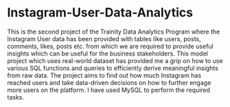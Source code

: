 # Instagram-User-Data-Analytics
This is the second project of the Trainity Data Analytics Program where the Instagram User data has been provided with tables like users, posts, comments, likes, posts etc. from which we are required to provide useful insights which can be useful for the business stakeholders.
This model project which uses real-world dataset has provided me a grip on how to use various SQL functions and queries to efficiently derive meaningful insights from raw data.
The project aims to find out how much Instagram has reached users and take data-driven decisions on how to further engage more users on the platform. I have used MySQL to perform the required tasks.
